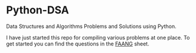# Python-DSA

Data Structures and Algorithms Problems and Solutions using Python.

I have just started this repo for compiling various problems at one place.
To get started you can find the questions in the [FAANG](https://docs.google.com/spreadsheets/d/1wIrQUIo6hNijdEyTXsDBHb40GjR-flFrJA7S4r5WOS0/edit?usp=sharing) sheet.
